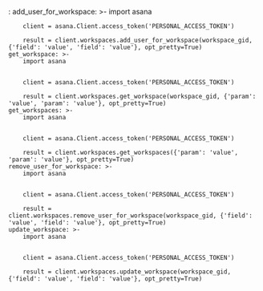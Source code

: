 : 
    add_user_for_workspace: >-
        import asana


        client = asana.Client.access_token('PERSONAL_ACCESS_TOKEN')

        result = client.workspaces.add_user_for_workspace(workspace_gid, {'field': 'value', 'field': 'value'}, opt_pretty=True)
    get_workspace: >-
        import asana


        client = asana.Client.access_token('PERSONAL_ACCESS_TOKEN')

        result = client.workspaces.get_workspace(workspace_gid, {'param': 'value', 'param': 'value'}, opt_pretty=True)
    get_workspaces: >-
        import asana


        client = asana.Client.access_token('PERSONAL_ACCESS_TOKEN')

        result = client.workspaces.get_workspaces({'param': 'value', 'param': 'value'}, opt_pretty=True)
    remove_user_for_workspace: >-
        import asana


        client = asana.Client.access_token('PERSONAL_ACCESS_TOKEN')

        result = client.workspaces.remove_user_for_workspace(workspace_gid, {'field': 'value', 'field': 'value'}, opt_pretty=True)
    update_workspace: >-
        import asana


        client = asana.Client.access_token('PERSONAL_ACCESS_TOKEN')

        result = client.workspaces.update_workspace(workspace_gid, {'field': 'value', 'field': 'value'}, opt_pretty=True)
